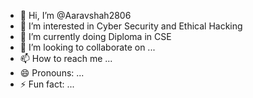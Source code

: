 - 👋 Hi, I’m @Aaravshah2806
- 👀 I’m interested in Cyber Security and Ethical Hacking 
- 🌱 I’m currently doing Diploma in CSE
- 💞️ I’m looking to collaborate on ...
- 📫 How to reach me ...
- 😄 Pronouns: ...
- ⚡ Fun fact: ...

<!---
Aaravshah2806/Aaravshah2806 is a ✨ special ✨ repository because its `README.md` (this file) appears on your GitHub profile.
You can click the Preview link to take a look at your changes.
--->
